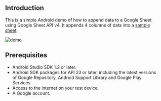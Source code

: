 ## Introduction
This is a simple Android demo of how to append data to a Google Sheet using Google Sheet API v4. It appends 4 columns of data into a [sample sheet](https://docs.google.com/spreadsheets/d/1-zJov4DesnHuGFwK7GkmqTqVVybldQ71PPz7_LUWmBg).

![demo](https://gfycat.com/IllMildHagfish)

## Prerequisites
- Android Studio SDK 1.2 or later.
- Android SDK packages for API 23 or later, including the latest versions of Google Repository, Android Support Library and Google Play Services.
- Access to the internet on your test device.
- A Google account.
